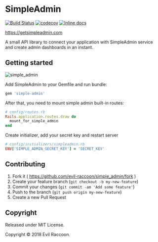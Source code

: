 # SimpleAdmin

[![Build Status](https://travis-ci.org/evil-raccoon/simple-admin.svg?branch=master)](https://travis-ci.org/evil-raccoon/simple-admin)
[![codecov](https://codecov.io/gh/evil-raccoon/simple_admin/branch/master/graph/badge.svg)](https://codecov.io/gh/evil-raccoon/simple_admin)
[![Inline docs](http://inch-ci.org/github/evil-raccoon/simple_admin.svg)](http://inch-ci.org/github/evil-raccoon/simple_admin)

https://getsimpleadmin.com

A small API library to connect your application with SimpleAdmin service and create admin dashboards in an instant.

## Getting started

![simple_admin](https://i.imgur.com/s1fGVRq.png)

Add SimpleAdmin to your Gemfile and run bundle:

```ruby
gem 'simple-admin'
```

After that, you need to mount simple admin built-in routes:

```ruby
# config/routes.rb
Rails.application.routes.draw do
  mount_for_simple_admin
end
```

Create initializer, add your secret key and restart server

```ruby
# config/initializers/simpleadmin.rb
ENV['SIMPLE_ADMIN_SECRET_KEY'] = 'SECRET_KEY'
```

## Contributing

1. Fork it ( https://github.com/evil-raccoon/simple_admin/fork )
2. Create your feature branch (`git checkout -b my-new-feature`)
3. Commit your changes (`git commit -am 'Add some feature'`)
4. Push to the branch (`git push origin my-new-feature`)
5. Create a new Pull Request

## Copyright

Released under MIT License.

Copyright © 2018 Evil Raccoon.
